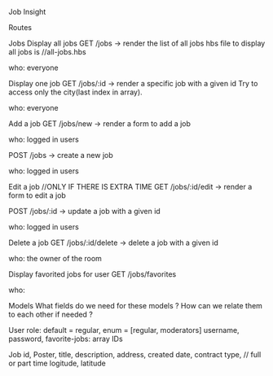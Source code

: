 Job Insight

Routes


Jobs
Display all jobs
GET /jobs -> render the list of all jobs
hbs file to display all jobs is //all-jobs.hbs

who: everyone

Display one job
GET /jobs/:id -> render a specific job with a given id
Try to access only the city(last index in array).

who: everyone

Add a job
GET /jobs/new -> render a form to add a job

who: logged in users

POST /jobs -> create a new job

who: logged in users

Edit a job //ONLY IF THERE IS EXTRA TIME
GET /jobs/:id/edit -> render a form to edit a job

POST /jobs/:id -> update a job with a given id

who: logged in users

Delete a job
GET /jobs/:id/delete -> delete a job with a given id

who: the owner of the room

Display favorited jobs for user
GET /jobs/favorites

who:


Models
What fields do we need for these models ? How can we relate them to each other if needed ?

User
role: default = regular, 
enum = [regular, moderators] 
username, 
password,
favorite-jobs: array IDs

Job
id,
Poster,
title,
description,
address,
created date,
contract type, // full or part time
logitude,
latitude


